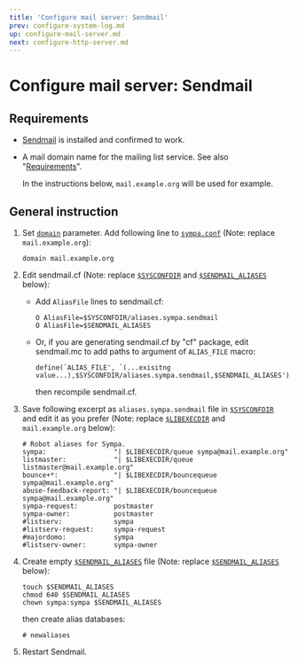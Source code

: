```yaml
---
title: 'Configure mail server: Sendmail'
prev: configure-system-log.md
up: configure-mail-server.md
next: configure-http-server.md
---
```


Configure mail server: Sendmail
===============================

Requirements
------------

  * [Sendmail](https://www.proofpoint.com/us/sendmail-open-source)
    is installed and confirmed to work.

  * A mail domain name for the mailing list service.
    See also "[Requirements](../requirements.md#network-requirements)".

    In the instructions below, ``mail.example.org`` will be used for example.

General instruction
-------------------

  1. Set [``domain``](../man/sympa.conf.5.md#domain) parameter.
     Add following line to [``sympa.conf``](../man/sympa.conf.5.md#config)
     (Note: replace ``mail.example.org``):
     ```
     domain mail.example.org
     ```

  2. Edit sendmail.cf (Note:
     replace [``$SYSCONFDIR``](../layout.md#sysconfdir) and
     [``$SENDMAIL_ALIASES``](../layout.md#sendmail_aliases) below):

       * Add ``AliasFile`` lines to sendmail.cf:
         ```
         O AliasFile=$SYSCONFDIR/aliases.sympa.sendmail
         O AliasFile=$SENDMAIL_ALIASES
         ```

       * Or, if you are generating sendmail.cf by "cf" package, edit
         sendmail.mc to add paths to argument of ``ALIAS_FILE`` macro:
         ```
         define(`ALIAS_FILE', `(...exisitng value...),$SYSCONFDIR/aliases.sympa.sendmail,$SENDMAIL_ALIASES')
         ```
         then recompile sendmail.cf.

  3. Save following excerpt as ``aliases.sympa.sendmail`` file in
     [``$SYSCONFDIR``](../layout.md#sysconfdir) and edit it as you prefer
     (Note: replace [``$LIBEXECDIR``](../layout.md#libexecdir) and
     ``mail.example.org`` below):
     ```
     # Robot aliases for Sympa.
     sympa:                 "| $LIBEXECDIR/queue sympa@mail.example.org"
     listmaster:            "| $LIBEXECDIR/queue listmaster@mail.example.org"
     bounce+*:              "| $LIBEXECDIR/bouncequeue sympa@mail.example.org"
     abuse-feedback-report: "| $LIBEXECDIR/bouncequeue sympa@mail.example.org"
     sympa-request:         postmaster
     sympa-owner:           postmaster
     #listserv:             sympa
     #listserv-request:     sympa-request
     #majordomo:            sympa
     #listserv-owner:       sympa-owner
     ```

  4. Create empty [``$SENDMAIL_ALIASES``](../layout.md#sendmail_aliases) file
     (Note: replace [``$SENDMAIL_ALIASES``](../layout.md#sendmail_aliases)
     below):
     ```
     touch $SENDMAIL_ALIASES
     chmod 640 $SENDMAIL_ALIASES
     chown sympa:sympa $SENDMAIL_ALIASES
     ```
     then create alias databases:
     ```
     # newaliases
     ```

  5. Restart Sendmail.

